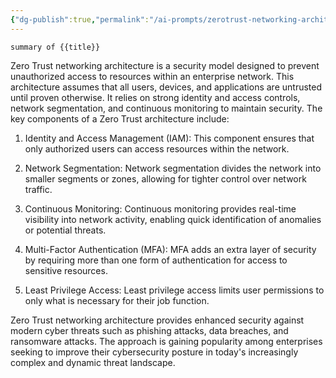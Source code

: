 ```yaml
---
{"dg-publish":true,"permalink":"/ai-prompts/zerotrust-networking-architecture/","tags":["public","ai"],"noteIcon":"1"}
---
```



```tg
summary of {{title}}
```

Zero Trust networking architecture is a security model designed to prevent unauthorized access to resources within an enterprise network. This architecture assumes that all users, devices, and applications are untrusted until proven otherwise. It relies on strong identity and access controls, network segmentation, and continuous monitoring to maintain security. The key components of a Zero Trust architecture include:

1. Identity and Access Management (IAM): This component ensures that only authorized users can access resources within the network.

2. Network Segmentation: Network segmentation divides the network into smaller segments or zones, allowing for tighter control over network traffic.

3. Continuous Monitoring: Continuous monitoring provides real-time visibility into network activity, enabling quick identification of anomalies or potential threats.

4. Multi-Factor Authentication (MFA): MFA adds an extra layer of security by requiring more than one form of authentication for access to sensitive resources.

5. Least Privilege Access: Least privilege access limits user permissions to only what is necessary for their job function.

Zero Trust networking architecture provides enhanced security against modern cyber threats such as phishing attacks, data breaches, and ransomware attacks. The approach is gaining popularity among enterprises seeking to improve their cybersecurity posture in today's increasingly complex and dynamic threat landscape.